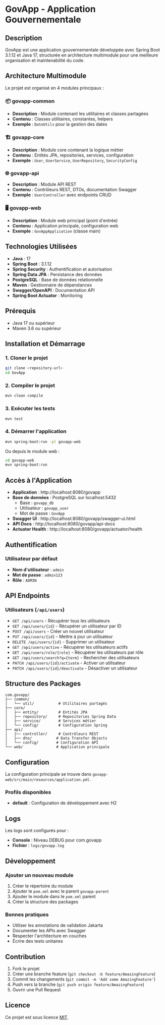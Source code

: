 # GovApp - Application Gouvernementale

## Description
GovApp est une application gouvernementale développée avec Spring Boot 3.1.12 et Java 17, structurée en architecture multimodule pour une meilleure organisation et maintenabilité du code.

## Architecture Multimodule

Le projet est organisé en 4 modules principaux :

### 📦 govapp-common
- **Description** : Module contenant les utilitaires et classes partagées
- **Contenu** : Classes utilitaires, constantes, helpers
- **Exemple** : `DateUtils` pour la gestion des dates

### 🏗️ govapp-core
- **Description** : Module core contenant la logique métier
- **Contenu** : Entités JPA, repositories, services, configuration
- **Exemple** : `User`, `UserService`, `UserRepository`, `SecurityConfig`

### 🌐 govapp-api
- **Description** : Module API REST
- **Contenu** : Contrôleurs REST, DTOs, documentation Swagger
- **Exemple** : `UserController` avec endpoints CRUD

### 🖥️ govapp-web
- **Description** : Module web principal (point d'entrée)
- **Contenu** : Application principale, configuration web
- **Exemple** : `GovAppApplication` (classe main)

## Technologies Utilisées

- **Java** : 17
- **Spring Boot** : 3.1.12
- **Spring Security** : Authentification et autorisation
- **Spring Data JPA** : Persistance des données
- **PostgreSQL** : Base de données relationnelle
- **Maven** : Gestionnaire de dépendances
- **Swagger/OpenAPI** : Documentation API
- **Spring Boot Actuator** : Monitoring

## Prérequis

- Java 17 ou supérieur
- Maven 3.6 ou supérieur

## Installation et Démarrage

### 1. Cloner le projet
```bash
git clone <repository-url>
cd GovApp
```

### 2. Compiler le projet
```bash
mvn clean compile
```

### 3. Exécuter les tests
```bash
mvn test
```

### 4. Démarrer l'application
```bash
mvn spring-boot:run -pl govapp-web
```

Ou depuis le module web :
```bash
cd govapp-web
mvn spring-boot:run
```

## Accès à l'Application

- **Application** : http://localhost:8080/govapp
- **Base de données** : PostgreSQL sur localhost:5432
  - Base : `govapp_db`
  - Utilisateur : `govapp_user`
  - Mot de passe : `GovApp`
- **Swagger UI** : http://localhost:8080/govapp/swagger-ui.html
- **API Docs** : http://localhost:8080/govapp/api-docs
- **Actuator Health** : http://localhost:8080/govapp/actuator/health

## Authentification

### Utilisateur par défaut
- **Nom d'utilisateur** : `admin`
- **Mot de passe** : `admin123`
- **Rôle** : `ADMIN`

## API Endpoints

### Utilisateurs (`/api/users`)
- `GET /api/users` - Récupérer tous les utilisateurs
- `GET /api/users/{id}` - Récupérer un utilisateur par ID
- `POST /api/users` - Créer un nouvel utilisateur
- `PUT /api/users/{id}` - Mettre à jour un utilisateur
- `DELETE /api/users/{id}` - Supprimer un utilisateur
- `GET /api/users/active` - Récupérer les utilisateurs actifs
- `GET /api/users/role/{role}` - Récupérer les utilisateurs par rôle
- `GET /api/users/search?q={term}` - Rechercher des utilisateurs
- `PATCH /api/users/{id}/activate` - Activer un utilisateur
- `PATCH /api/users/{id}/deactivate` - Désactiver un utilisateur

## Structure des Packages

```
com.govapp/
├── common/
│   └── util/           # Utilitaires partagés
├── core/
│   ├── entity/         # Entités JPA
│   ├── repository/     # Repositories Spring Data
│   ├── service/        # Services métier
│   └── config/         # Configuration Spring
├── api/
│   ├── controller/     # Contrôleurs REST
│   ├── dto/           # Data Transfer Objects
│   └── config/        # Configuration API
└── web/               # Application principale
```

## Configuration

La configuration principale se trouve dans `govapp-web/src/main/resources/application.yml`.

### Profils disponibles
- **default** : Configuration de développement avec H2

## Logs

Les logs sont configurés pour :
- **Console** : Niveau DEBUG pour com.govapp
- **Fichier** : `logs/govapp.log`

## Développement

### Ajouter un nouveau module
1. Créer le répertoire du module
2. Ajouter le `pom.xml` avec le parent `govapp-parent`
3. Ajouter le module dans le `pom.xml` parent
4. Créer la structure des packages

### Bonnes pratiques
- Utiliser les annotations de validation Jakarta
- Documenter les APIs avec Swagger
- Respecter l'architecture en couches
- Écrire des tests unitaires

## Contribution

1. Fork le projet
2. Créer une branche feature (`git checkout -b feature/AmazingFeature`)
3. Commit les changements (`git commit -m 'Add some AmazingFeature'`)
4. Push vers la branche (`git push origin feature/AmazingFeature`)
5. Ouvrir une Pull Request

## Licence

Ce projet est sous licence [MIT](LICENSE).